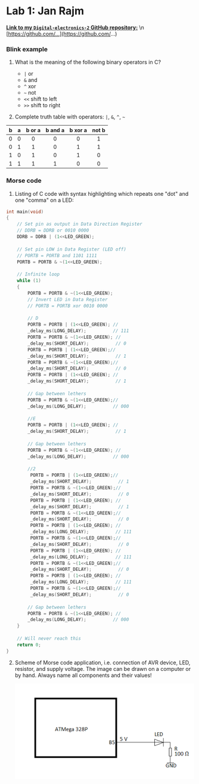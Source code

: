 # Lab 1: Jan Rajm

   [**Link to my `Digital-electronics-2` GitHub repository:**](https://github.com/xrajmj00/Digital-electronics-2/blob/main/Labs/README.md) \n
   [https://github.com/...](https://github.com/...)


### Blink example

1. What is the meaning of the following binary operators in C?
   * `|` or
   * `&` and
   * `^` xor
   * `~` not 
   * `<<` shift to left
   * `>>` shift to right

2. Complete truth table with operators: `|`, `&`, `^`, `~`

| **b** | **a** |**b or a** | **b and a** | **b xor a** | **not b** |
| :-: | :-: | :-: | :-: | :-: | :-: |
| 0 | 0 | 0 | 0 | 0 | 1 |
| 0 | 1 | 1 | 0 | 1 | 1 |
| 1 | 0 | 1 | 0 | 1 | 0 |
| 1 | 1 | 1 | 1 | 0 | 0 |


### Morse code

1. Listing of C code with syntax highlighting which repeats one "dot" and one "comma" on a LED:

```c
int main(void)
{
    // Set pin as output in Data Direction Register
    // DDRB = DDRB or 0010 0000
    DDRB = DDRB | (1<<LED_GREEN);

    // Set pin LOW in Data Register (LED off)
    // PORTB = PORTB and 1101 1111
    PORTB = PORTB & ~(1<<LED_GREEN);

    // Infinite loop
    while (1)
    {
        PORTB = PORTB & ~(1<<LED_GREEN);
        // Invert LED in Data Register
        // PORTB = PORTB xor 0010 0000
        
        // D
        PORTB = PORTB | (1<<LED_GREEN); //
        _delay_ms(LONG_DELAY);          // 111
        PORTB = PORTB & ~(1<<LED_GREEN); //
        _delay_ms(SHORT_DELAY);          // 0
        PORTB = PORTB | (1<<LED_GREEN);//
        _delay_ms(SHORT_DELAY);          // 1
        PORTB = PORTB & ~(1<<LED_GREEN);//
        _delay_ms(SHORT_DELAY);          // 0
        PORTB = PORTB | (1<<LED_GREEN); //
        _delay_ms(SHORT_DELAY);          // 1
        
        // Gap between lethers
        PORTB = PORTB & ~(1<<LED_GREEN);//
        _delay_ms(LONG_DELAY);          // 000
        
        //E
        PORTB = PORTB | (1<<LED_GREEN); //
        _delay_ms(SHORT_DELAY);          // 1
        
        // Gap between lethers
        PORTB = PORTB & ~(1<<LED_GREEN); //
        _delay_ms(LONG_DELAY);          // 000
        
        //2
         PORTB = PORTB | (1<<LED_GREEN);//
         _delay_ms(SHORT_DELAY);          // 1
         PORTB = PORTB & ~(1<<LED_GREEN);//
         _delay_ms(SHORT_DELAY);          // 0
         PORTB = PORTB | (1<<LED_GREEN); //
         _delay_ms(SHORT_DELAY);          // 1
         PORTB = PORTB & ~(1<<LED_GREEN);//
         _delay_ms(SHORT_DELAY);          // 0
         PORTB = PORTB | (1<<LED_GREEN); //
         _delay_ms(LONG_DELAY);          // 111
         PORTB = PORTB & ~(1<<LED_GREEN);//
         _delay_ms(SHORT_DELAY);          // 0
         PORTB = PORTB | (1<<LED_GREEN); //
         _delay_ms(LONG_DELAY);          // 111
         PORTB = PORTB & ~(1<<LED_GREEN);//
         _delay_ms(SHORT_DELAY);          // 0
         PORTB = PORTB | (1<<LED_GREEN); //
         _delay_ms(LONG_DELAY);          // 111
         PORTB = PORTB & ~(1<<LED_GREEN);//
         _delay_ms(SHORT_DELAY);          // 0
      
        // Gap between lethers
        PORTB = PORTB & ~(1<<LED_GREEN); //
        _delay_ms(LONG_DELAY);          // 000
    }

    // Will never reach this
    return 0;
}
```


2. Scheme of Morse code application, i.e. connection of AVR device, LED, resistor, and supply voltage. The image can be drawn on a computer or by hand. Always name all components and their values!

   ![your figure](de2_1.png)
